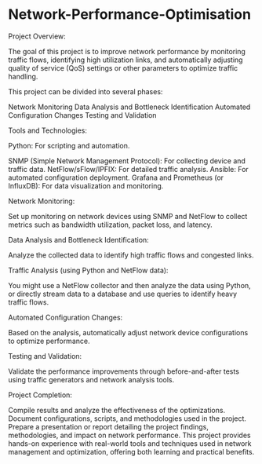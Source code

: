 # Network-Performance-Optimisation 

Project Overview:

The goal of this project is to improve network performance by monitoring traffic flows, identifying high utilization links, and automatically adjusting quality of service (QoS) settings or other parameters to optimize traffic handling. 

This project can be divided into several phases:

Network Monitoring
Data Analysis and Bottleneck Identification
Automated Configuration Changes
Testing and Validation

Tools and Technologies:

Python: For scripting and automation.

SNMP (Simple Network Management Protocol): For collecting device and traffic data.
NetFlow/sFlow/IPFIX: For detailed traffic analysis.
Ansible: For automated configuration deployment.
Grafana and Prometheus (or InfluxDB): For data visualization and monitoring.

Network Monitoring:

Set up monitoring on network devices using SNMP and NetFlow to collect metrics such as bandwidth utilization, packet loss, and latency.

Data Analysis and Bottleneck Identification:

Analyze the collected data to identify high traffic flows and congested links.

Traffic Analysis (using Python and NetFlow data):

You might use a NetFlow collector and then analyze the data using Python, or directly stream data to a database and use queries to identify heavy traffic flows.

Automated Configuration Changes:

Based on the analysis, automatically adjust network device configurations to optimize performance.

Testing and Validation:

Validate the performance improvements through before-and-after tests using traffic generators and network analysis tools.

Project Completion:

Compile results and analyze the effectiveness of the optimizations. Document configurations, scripts, and methodologies used in the project. Prepare a presentation or report detailing the project findings, methodologies, and impact on network performance. This project provides hands-on experience with real-world tools and techniques used in network management and optimization, offering both learning and practical benefits.
